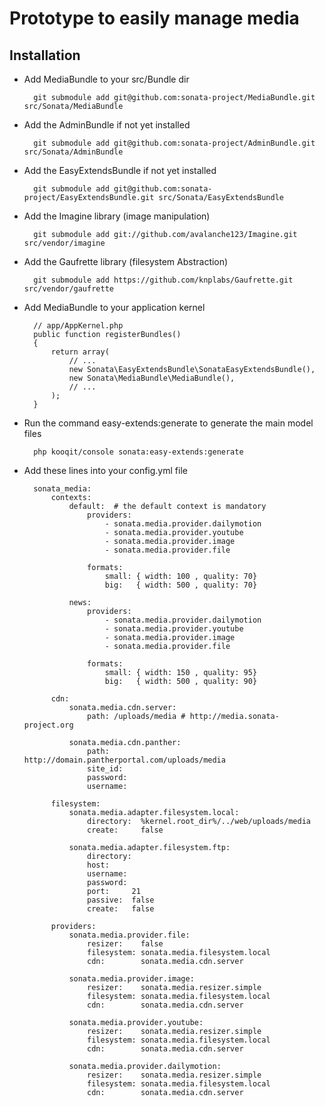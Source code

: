 # Prototype to easily manage media

## Installation

* Add MediaBundle to your src/Bundle dir

        git submodule add git@github.com:sonata-project/MediaBundle.git src/Sonata/MediaBundle


* Add the AdminBundle if not yet installed

        git submodule add git@github.com:sonata-project/AdminBundle.git src/Sonata/AdminBundle

* Add the EasyExtendsBundle if not yet installed

        git submodule add git@github.com:sonata-project/EasyExtendsBundle.git src/Sonata/EasyExtendsBundle

* Add the Imagine library (image manipulation)

        git submodule add git://github.com/avalanche123/Imagine.git src/vendor/imagine

* Add the Gaufrette library (filesystem Abstraction)

        git submodule add https://github.com/knplabs/Gaufrette.git src/vendor/gaufrette

* Add MediaBundle to your application kernel

        // app/AppKernel.php
        public function registerBundles()
        {
            return array(
                // ...
                new Sonata\EasyExtendsBundle\SonataEasyExtendsBundle(),
                new Sonata\MediaBundle\MediaBundle(),
                // ...
            );
        }

* Run the command easy-extends:generate to generate the main model files

        php kooqit/console sonata:easy-extends:generate

* Add these lines into your config.yml file

        sonata_media:
            contexts:
                default:  # the default context is mandatory
                    providers:
                        - sonata.media.provider.dailymotion
                        - sonata.media.provider.youtube
                        - sonata.media.provider.image
                        - sonata.media.provider.file

                    formats:
                        small: { width: 100 , quality: 70}
                        big:   { width: 500 , quality: 70}

                news:
                    providers:
                        - sonata.media.provider.dailymotion
                        - sonata.media.provider.youtube
                        - sonata.media.provider.image
                        - sonata.media.provider.file

                    formats:
                        small: { width: 150 , quality: 95}
                        big:   { width: 500 , quality: 90}

            cdn:
                sonata.media.cdn.server:
                    path: /uploads/media # http://media.sonata-project.org

                sonata.media.cdn.panther:
                    path:       http://domain.pantherportal.com/uploads/media
                    site_id:
                    password:
                    username:   

            filesystem:
                sonata.media.adapter.filesystem.local:
                    directory:  %kernel.root_dir%/../web/uploads/media
                    create:     false

                sonata.media.adapter.filesystem.ftp:
                    directory:
                    host:
                    username:
                    password:
                    port:     21
                    passive:  false
                    create:   false

            providers:
                sonata.media.provider.file:
                    resizer:    false
                    filesystem: sonata.media.filesystem.local
                    cdn:        sonata.media.cdn.server

                sonata.media.provider.image:
                    resizer:    sonata.media.resizer.simple
                    filesystem: sonata.media.filesystem.local
                    cdn:        sonata.media.cdn.server

                sonata.media.provider.youtube:
                    resizer:    sonata.media.resizer.simple
                    filesystem: sonata.media.filesystem.local
                    cdn:        sonata.media.cdn.server

                sonata.media.provider.dailymotion:
                    resizer:    sonata.media.resizer.simple
                    filesystem: sonata.media.filesystem.local
                    cdn:        sonata.media.cdn.server


